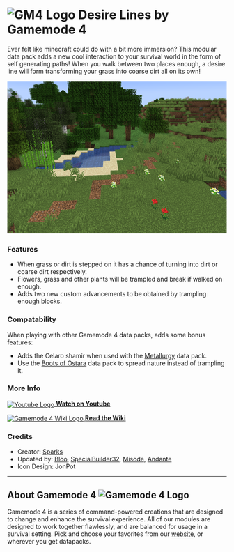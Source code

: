 # <img src="https://raw.githubusercontent.com/Gamemode4Dev/GM4_Datapacks/master/base/images/gm4_logo.png" alt="GM4 Logo" width="32" /> Desire Lines by Gamemode 4<!--$pmc:delete-->

Ever felt like minecraft could do with a bit more immersion? This modular data pack adds a new cool interaction to your survival world in the form of self generating paths! When you walk between two places enough, a desire line will form transforming your grass into coarse dirt all on its own! <!--$pmc:headerSize-->

<img src="https://raw.githubusercontent.com/Gamemode4Dev/GM4_Datapacks/master/gm4_desire_lines/images/desire_line.png" alt="A natural desire line" height="350"/>  <!--$modrinth:replaceWithVideo--> <!--$pmc:delete-->

### Features
- When grass or dirt is stepped on it has a chance of turning into dirt or coarse dirt respectively.
- Flowers, grass and other plants will be trampled and break if walked on enough.
- Adds two new custom advancements to be obtained by trampling enough blocks.

### Compatability 
When playing with other Gamemode 4 data packs, adds some bonus features:
- Adds the Celaro shamir when used with the [Metallurgy](https://gm4.co/modules/metallurgy)<!--$dynamicLink:gm4_metallurgy--> data pack.
- Use the [Boots of Ostara](https://gm4.co/modules/boots-of-ostara)<!--$dynamicLink:gm4_boots_of_ostara--> data pack to spread nature instead of trampling it.

### More Info
[<img src="https://raw.githubusercontent.com/Gamemode4Dev/GM4_Datapacks/master/base/images/youtube_logo.png" alt="Youtube Logo" width="40" align="center"/> **Watch on Youtube**](https://www.youtube.com/watch?v=wmGaatfekfs)

[<img src="https://raw.githubusercontent.com/Gamemode4Dev/GM4_Datapacks/master/base/images/gm4_wiki_logo.png" alt="Gamemode 4 Wiki Logo" width="40" align="center"/> **Read the Wiki**](https://wiki.gm4.co/wiki/Desire_Lines)

### Credits
- Creator: [Sparks](https://bsky.app/profile/selcouthsparks.bsky.social)
- Updated by: [Bloo](https://bsky.app/profile/bloo.boo), [SpecialBuilder32](https://bsky.app/profile/specialbuilder32.bsky.social), [Misode](https://bsky.app/profile/misode.dev), [Andante](https://bsky.app/profile/andante.dev)
- Icon Design: JonPot

---
## About Gamemode 4 <img src="https://raw.githubusercontent.com/Gamemode4Dev/GM4_Datapacks/master/base/images/gm4_logo.png" alt="Gamemode 4 Logo" width="20"/>
Gamemode 4 is a series of command-powered creations that are designed to change and enhance the survival experience. All of our modules are designed to work together flawlessly, and are balanced for usage in a survival setting. Pick and choose your favorites from our [website](https://gm4.co), or wherever you get datapacks.